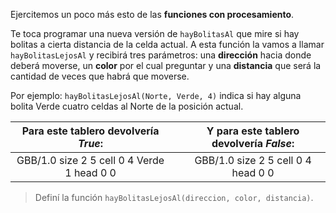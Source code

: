 Ejercitemos un poco más esto de las **funciones con procesamiento**.

Te toca programar una nueva versión de `hayBolitasAl` que mire si hay bolitas a cierta distancia de la celda actual. A esta función la vamos a llamar `hayBolitasLejosAl` y recibirá tres parámetros: una **dirección** hacia donde deberá moverse, un **color** por el cual preguntar y una **distancia** que será la cantidad de veces que habrá que moverse.

Por ejemplo: `hayBolitasLejosAl(Norte, Verde, 4)` indica si hay alguna bolita Verde cuatro celdas al Norte de la posición actual.

<table class= "table" style="width:100%">
  <thead>
  <tr>
    <th style="text-align: center">Para este tablero devolvería <em>True</em>:</th>
    <th style="text-align: center"></th> 
    <th style="text-align: center">Y para este tablero devolvería <em>False</em>:</th>
  </tr>
  </thead>
  <tbody>
  <tr>
    <td style="text-align: center">  
      <gs-board>
       GBB/1.0
       size 2 5
       cell 0 4 Verde 1
       head 0 0
      <gs-board>
    </td>
    <td style="text-align: center"></td> 
    <td style="text-align: center">
      <gs-board>
       GBB/1.0
       size 2 5
       cell 0 4
       head 0 0
      <gs-board>
    </td>
  </tr>
  <tbody>
</table>

> Definí la función `hayBolitasLejosAl(direccion, color, distancia)`.